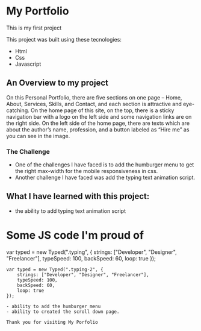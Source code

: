 # My Portfolio
This is my first project

This project was built using these tecnologies:

- Html 
- Css 
- Javascript 

## An Overview to my project

On this Personal Portfolio, there are five sections on one page – Home, About, Services, Skills, and Contact, and each section is attractive and eye-catching. On the home page of this site, on the top, there is a sticky navigation bar with a logo on the left side and some navigation links are on the right side. On the left side of the home page, there are texts which are about the author’s name, profession, and a button labeled as “Hire me” as you can see in the image.

### The Challenge 

- One of the challenges I have faced is to add the humburger menu to get the right max-width for the mobile responsiveness in css.
- Another challenge I have faced was add the typing text animation script.

## What I have learned with this project:

- the ability to add typing text animation script

<h1>Some JS code I'm proud of</h1>

var typed = new Typed(".typing", {
        strings: ["Developer", "Designer", "Freelancer"],
        typeSpeed: 100,
        backSpeed: 60,
        loop: true
    });

    var typed = new Typed(".typing-2", {
        strings: ["Developer", "Designer", "Freelancer"],
        typeSpeed: 100,
        backSpeed: 60,
        loop: true
    });

    - ability to add the humburger menu
    - ability to created the scroll down page.

    Thank you for visiting My Porfolio







